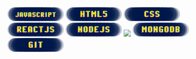 <body>
  <div>
    <img src="/jsp.png" />
    <img src="/htmlp.png" />
    <img src="/cssp.png" />
    <img src="/reactp.png" />
    <img src="/nodep.png" />
    <img src="/express.png" />
    <img src="/mongop.png" />
    <img src="/gitp.png" />
  </div>
</body>
